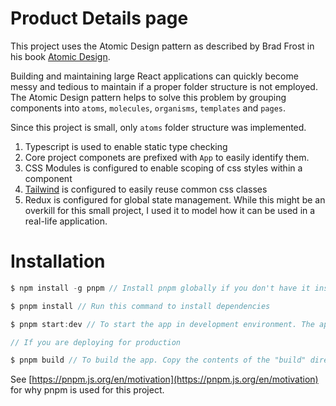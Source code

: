 # Product Details page

This project uses the Atomic Design pattern as described by Brad Frost in his book [Atomic Design](https://atomicdesign.bradfrost.com/).

Building and maintaining large React applications can quickly become messy and tedious to maintain if a proper folder structure is not employed. The Atomic Design pattern helps to solve this problem by grouping components into `atoms`, `molecules`, `organisms`, `templates` and `pages`.

Since this project is small, only `atoms` folder structure was implemented.

1. Typescript is used to enable static type checking
1. Core project componets are prefixed with `App` to easily identify them.
1. CSS Modules is configured to enable scoping of css styles within a component
1. [Tailwind](https://tailwindcss.com/) is configured to easily reuse common css classes
1. Redux is configured for global state management. While this might be an overkill for this small project, I used it to model how it can be used in a real-life application.


# Installation

```js
$ npm install -g pnpm // Install pnpm globally if you don't have it installed already

$ pnpm install // Run this command to install dependencies

$ pnpm start:dev // To start the app in development environment. The application will be running on http://localhost:9000

// If you are deploying for production

$ pnpm build // To build the app. Copy the contents of the "build" directory to a static server. vercel.com is recommended.
```

See [https://pnpm.js.org/en/motivation](https://pnpm.js.org/en/motivation) for why pnpm is used for this project.
